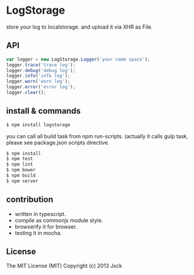 # LogStorage

store your log to localstorage.
and upload it via XHR as File.

## API

```js
var logger = new LogStorage.Logger('your name space');
logger.trace('trace log');
logger.debug('debug log');
logger.info('info log');
logger.worn('worn log');
logger.error('error log');
logger.clear();
```

## install & commands

```sh
$ npm install logstorage
```

you can call all build task from npm run-scripts.
(actually it calls gulp task, please see package.json scripts directive.

```sh
$ npm install
$ npm test
$ npm lint
$ npm bower
$ npm build
$ npm server
```

## contribution

- written in typescript.
- compile as commonjs module style.
- browserify it for browser.
- testing it in mocha.

## License

The MIT License (MIT)
Copyright (c) 2013 Jxck
